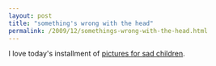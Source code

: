 ```yaml
---
layout: post
title: "something's wrong with the head"
permalink: /2009/12/somethings-wrong-with-the-head.html
---
```


<p>I love today's installment of <a href="http://www.picturesforsadchildren.com/index.php?comicID=302">pictures for sad children</a>.</p>



